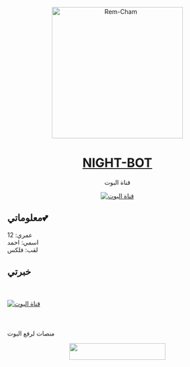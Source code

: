 <div align="center">
    <p>  
        <a href="https://www.youtube.com/watch?v=MoiO-2NorRA&t=3s">
            <img alt="Rem-Cham" height="300" src="https://files.catbox.moe/9wza46.gif">
            <h1>NIGHT-BOT</h1>
        </a>
    </p>
قناة البوت  <br>
    <p>
        <a href="https://whatsapp.com/channel/0029Vag5dT01t90dVIah1X1p"><img title="قناة البوت" src="https://img.shields.io/badge/PLUTO%20WhatsApp%20Bot-green?colorA=%23ff0000&colorB=%23017e40&style=for-the-badge"></a>
    </p>
</div>


## معلوماتي💕
عمري: 12 
<br>
اسمي: احمد
<br>
لقب: فلكس
<br>
## خبرتي
<br>
<br>
  <a href="https://onecompiler.com/html"><img title="قناة البوت" src="https://img.shields.io/badge/%20Html%20-blue?colorA=#5E5A80&colorB=#5E5A80&style=for-the-badge"></a>
   <br>
    <br>
     <br>
  <br>
 منصات لرفع البوت
    <br>
<p align="center"><a href="https://signup.heroku.com"> <img src="https://img.shields.io/badge/heroku%20Cuenta-blue?style=for-the-badge&logo=REPLITE" width="220" height="38.45"/></a></p>
